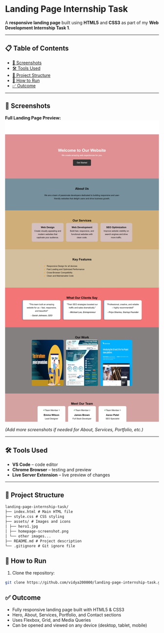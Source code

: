 # Landing Page Internship Task

A **responsive landing page** built using **HTML5** and **CSS3** as part of my **Web Development Internship Task 1**.

---

## 📋 Table of Contents

- [🎨 Screenshots](#-screenshots)  
- [🛠️ Tools Used](#️-tools-used)  
- [📂 Project Structure](#-project-structure)  
- [📖 How to Run](#-how-to-run)  
- [✅ Outcome](#-outcome)  

---

## 🎨 Screenshots

**Full Landing Page Preview:**  
![Landing Page](assets/homepage-screenshot.png)

*(Add more screenshots if needed for About, Services, Portfolio, etc.)*


---

## 🛠️ Tools Used

- **VS Code** – code editor  
- **Chrome Browser** – testing and preview  
- **Live Server Extension** – live preview of changes  

---

## 📂 Project Structure

```
landing-page-internship-task/
├── index.html # Main HTML file
├── style.css # CSS styling
├── assets/ # Images and icons
│ ├── hero1.jpg
│ ├── homepage-screenshot.png
│ └── other images...
├── README.md # Project description
└── .gitignore # Git ignore file
```
## 📖 How to Run

1. Clone the repository:  
```bash
git clone https://github.com/vidya200000/landing-page-internship-task.git
```

## ✅ Outcome

- Fully responsive landing page built with HTML5 & CSS3
- Hero, About, Services, Portfolio, and Contact sections
- Uses Flexbox, Grid, and Media Queries
- Can be opened and viewed on any device (desktop, tablet, mobile)

